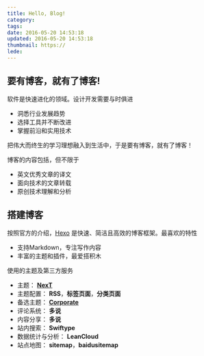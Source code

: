 ```yaml
---
title: Hello, Blog!
category:
tags:
date: 2016-05-20 14:53:18
updated: 2016-05-20 14:53:18
thumbnail: https://
lede:
---
```

<!--more-->
## 要有博客，就有了博客!

软件是快速进化的领域。设计开发需要与时俱进
- 洞悉行业发展趋势
- 选择工具并不断改进
- 掌握前沿和实用技术

把伟大而终生的学习理想融入到生活中，于是要有博客，就有了博客！

博客的内容包括，但不限于
- 英文优秀文章的译文
- 面向技术的文章转载
- 原创技术理解和分析

## 搭建博客

按照官方的介绍，[Hexo](https://hexo.io/zh-cn/ "Goto Hexo") 是快速、简洁且高效的博客框架。最喜欢的特性
- 支持Markdown，专注写作内容
- 丰富的主题和插件，最爱搭积木

使用的主题及第三方服务
- 主题： **[NexT](http://theme-next.iissnan.com/ "Goto NexT")** 
- 主题配置： **RSS**，**标签页面**，**分类页面**
- 备选主题： **[Corporate](https://github.com/ptsteadman/hexo-theme-corporate "Goto Corporate")**
- 评论系统： **多说**
- 内容分享： **多说**
- 站内搜索： **Swiftype**
- 数据统计与分析： **LeanCloud**
- 站点地图： **sitemap**，**baidusitemap**